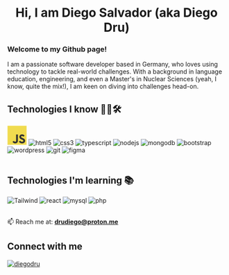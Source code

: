 <h1 align="center">Hi, I am Diego Salvador (aka Diego Dru)</h1>



### Welcome to my Github page!

I am a passionate software developer based in Germany, who loves using technology to tackle real-world challenges. With a background in language education, engineering, and even a Master's in Nuclear Sciences (yeah, I know, quite the mix!), I am keen on diving into challenges head-on.
<br>

## Technologies I know :technologist::hammer_and_wrench:

<div align="left">
  <img src="https://raw.githubusercontent.com/devicons/devicon/master/icons/javascript/javascript-original.svg" alt="javascript" width="45" height="45"/>
  <img src="https://cdn.jsdelivr.net/gh/devicons/devicon/icons/html5/html5-original.svg" alt="html5" width="45" height="45"/> 
  <img src="https://cdn.jsdelivr.net/gh/devicons/devicon/icons/css3/css3-original.svg" alt="css3" width="45" height="45"/>
  <img src="https://cdn.jsdelivr.net/gh/devicons/devicon/icons/typescript/typescript-plain.svg" alt="typescript" width="45" height="45" />
  <img src="https://cdn.jsdelivr.net/gh/devicons/devicon/icons/nodejs/nodejs-plain-wordmark.svg" alt="nodejs" width="45" height="45"/>
  <img src="https://www.vectorlogo.zone/logos/mongodb/mongodb-icon.svg" alt="mongodb" width="45" height="45"/> 
  <img src="https://cdn.jsdelivr.net/gh/devicons/devicon/icons/bootstrap/bootstrap-original.svg" alt="bootstrap" width="45" height="45"/>
  <img src="https://cdn.jsdelivr.net/gh/devicons/devicon/icons/wordpress/wordpress-plain-wordmark.svg" alt="wordpress" width="45" height="45" />
  <img src="https://www.vectorlogo.zone/logos/git-scm/git-scm-icon.svg" alt="git" width="45" height="45"/>
  <img src="https://www.vectorlogo.zone/logos/figma/figma-icon.svg" alt="figma" width="45" height="45"/>

</div>


<br>

## Technologies I'm learning :books:

<div align="left">
  <img src="https://cdn.jsdelivr.net/gh/devicons/devicon/icons/tailwindcss/tailwindcss-plain.svg" alt="Tailwind" width="45" height="45" />
  <img src="https://cdn.jsdelivr.net/gh/devicons/devicon/icons/react/react-original.svg" alt="react" width="45" height="45"/>
  <img src="https://www.vectorlogo.zone/logos/mysql/mysql-icon.svg" alt="mysql" width="45" height="45"/>
  <img src="https://cdn.jsdelivr.net/gh/devicons/devicon/icons/php/php-plain.svg" alt="php" width="45" height="45"/>

</div>

<br>

📫 Reach me at: **drudiego@proton.me**

## Connect with me
<div align="left"><a href="https://www.linkedin.com/in/diegodru" target="blank"><img align="center" src="https://raw.githubusercontent.com/rahuldkjain/github-profile-readme-generator/master/src/images/icons/Social/linked-in-alt.svg" alt="diegodru" height="30" width="40" /></a></div>


